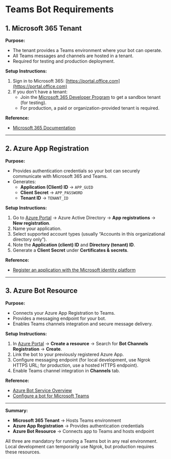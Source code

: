 # Teams Bot Requirements 

## 1. Microsoft 365 Tenant

**Purpose:**  
- The tenant provides a Teams environment where your bot can operate.  
- All Teams messages and channels are hosted in a tenant.  
- Required for testing and production deployment.

**Setup Instructions:**  
1. Sign in to Microsoft 365: [https://portal.office.com](https://portal.office.com)  
2. If you don’t have a tenant:
   - Join the [Microsoft 365 Developer Program](https://developer.microsoft.com/en-us/microsoft-365/dev-program) to get a sandbox tenant (for testing).  
   - For production, a paid or organization-provided tenant is required.  

**Reference:**  
- [Microsoft 365 Documentation](https://learn.microsoft.com/en-us/microsoft-365/)

---

## 2. Azure App Registration

**Purpose:**  
- Provides authentication credentials so your bot can securely communicate with Microsoft 365 and Teams.  
- Generates:
  - **Application (Client) ID** → `APP_GUID`  
  - **Client Secret** → `APP_PASSWORD`  
  - **Tenant ID** → `TENANT_ID`  

**Setup Instructions:**  
1. Go to [Azure Portal](https://portal.azure.com/) → Azure Active Directory → **App registrations** → **New registration**.  
2. Name your application.  
3. Select supported account types (usually “Accounts in this organizational directory only”).  
4. Note the **Application (client) ID** and **Directory (tenant) ID**.  
5. Generate a **Client Secret** under **Certificates & secrets**.  

**Reference:**  
- [Register an application with the Microsoft identity platform](https://learn.microsoft.com/en-us/azure/active-directory/develop/quickstart-register-app)

---

## 3. Azure Bot Resource

**Purpose:**  
- Connects your Azure App Registration to Teams.  
- Provides a messaging endpoint for your bot.  
- Enables Teams channels integration and secure message delivery.

**Setup Instructions:**  
1. In [Azure Portal](https://portal.azure.com/) → **Create a resource** → Search for **Bot Channels Registration** → **Create**.  
2. Link the bot to your previously registered Azure App.  
3. Configure messaging endpoint (for local development, use Ngrok HTTPS URL; for production, use a hosted HTTPS endpoint).  
4. Enable Teams channel integration in **Channels** tab.  

**Reference:**  
- [Azure Bot Service Overview](https://learn.microsoft.com/en-us/azure/bot-service/bot-builder-overview)  
- [Configure a bot for Microsoft Teams](https://learn.microsoft.com/en-us/microsoftteams/platform/bots/how-to/create-a-bot-for-teams)

---

**Summary:**  
- **Microsoft 365 Tenant** → Hosts Teams environment  
- **Azure App Registration** → Provides authentication credentials  
- **Azure Bot Resource** → Connects app to Teams and hosts endpoint  

All three are mandatory for running a Teams bot in any real environment. Local development can temporarily use Ngrok, but production requires these resources.
